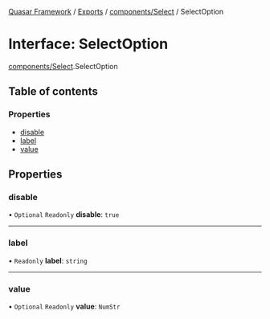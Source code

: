 [Quasar Framework](../index.md) / [Exports](../modules.md) / [components/Select](../modules/components_Select.md) / SelectOption

# Interface: SelectOption

[components/Select](../modules/components_Select.md).SelectOption

## Table of contents

### Properties

- [disable](components_Select.SelectOption.md#disable)
- [label](components_Select.SelectOption.md#label)
- [value](components_Select.SelectOption.md#value)

## Properties

### disable

• `Optional` `Readonly` **disable**: ``true``

___

### label

• `Readonly` **label**: `string`

___

### value

• `Optional` `Readonly` **value**: `NumStr`
